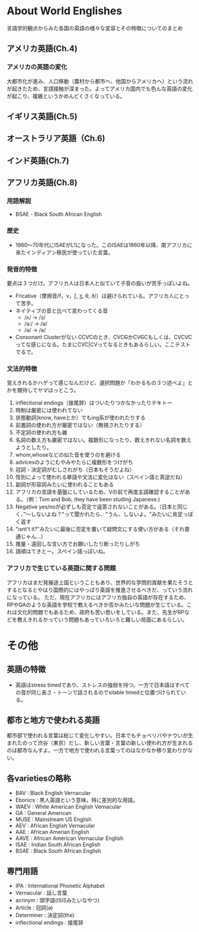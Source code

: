 # About World Englishes
言語学的観点からみた各国の英語の様々な変容とその特徴についてのまとめ

## アメリカ英語(Ch.4)
### アメリカの英語の変化
大都市化が進み、人口移動（農村から都市へ、他国からアメリカへ）という流れが起きたため、言語接触が深まった。よってアメリカ国内でも色んな英語の変化が起こり、複雑というかめんどくさくなっている。
## イギリス英語(Ch.5)
## オーストラリア英語（Ch.6)
## インド英語(Ch.7)
## アフリカ英語(Ch.8)
### 用語解説
- BSAE - Black South African English

### 歴史
- 1960〜70年代にISAEがL1になった。このISAEは1860年以降、南アフリカに来たインディアン移民が使っていた言葉。

### 発音的特徴
要点は３つだけ。アフリカ人は日本人と似ていて子音の扱いが苦手っぽいよね。
- Fricative（摩擦音/f，v，ʃ, ʒ, θ, ð/）は避けられている。アフリカ人にとって苦手。
- ネイティブの音と比べて変わってくる音
  - /ʌ/ -> /ɔ/
  - /ə:/ -> /ə/
  - /ə/ -> /ə/
- Consonant Clusterがない
  CCVCのとき、CVC~~C~~かCV~~C~~Cもしくは、CVCVCってな感じになる。たまにCVC|CVってなるときもあるらしい。ここテストでるで。

### 文法的特徴
覚えきれるかハゲって感じなんだけど、選択問題か「わかるもの３つ述べよ」とかを期待してヤマはっとこう。  
1. inflectional endings（接尾辞）はついたりつかなかったりテキトー  
2. 時制は厳密には使われてない  
3. 状態動詞(know, haveとか）でもing系が使われたりする  
4. 前置詞の使われ方が厳密ではない（無視されたりする）  
5. 不定詞の使われ方も雑  
6. 名詞の数え方も厳密ではない。複数形になったり、数えきれない名詞を数えようとしたり。  
7. whom,whoseなどの似た音を使うのを避ける  
8. advicesのようにむやみやたらに複数形をつけがち  
9. 冠詞・決定詞がむしされがち（日本もそうだよね）  
10. 性別によって使われる単語や文法に変化はない（スペイン語と真逆だね）  
11. 副詞が形容詞みたいに使われることもある  
12. アフリカの言語を基盤にしているため、Vの前で再度主語確認することがある。（例：Tom and Bob, they have been studing Japanese.)  
13. Negative yes/noが必ずしも否定で返答されないことがある。（日本と同じく、”〜しないよね？"って聞かれたら、"うん、しないよ。"みたいに肯定っぽく返す  
14. "isnt't it?"みたいに最後に否定を置いて疑問文にする使い方がある（それ普通じゃん...）  
15. 推量・遠回しな言い方でお願いしたり断ったりしがち  
16. 語順はてきとー。スペイン語っぽいね。  

### アフリカで生じている英語に関する問題
アフリカはまだ発展途上国ということもあり、世界的な学問的貢献を果たそうとするとなるとやはり国際的にはやっぱり英語を推進させるべきだ、っていう流れになっている。
ただ、現在アフリカにはアフリカ独自の英語が存在するため、RPやGAのような英語を学校で教えるべきか否かみたいな問題が生じている。これは文化的問題でもあるため、政府も苦い思いをしている。また、先生がRPなどを教えきれるかっていう問題もあっていろいろと難しい局面にあるらしい。



# その他
## 英語の特徴
- 英語はstress timedであり、ストレスの強弱を持つ。一方で日本語はすべての音が同じ長さ・トーンで話されるのでsilable timedと位置づけられている。

## 都市と地方で使われる英語
都市部で使われる言葉は総じて変化しやすい。日本でもチョベリバやナウいが生まれたのって渋谷（東京）だし、新しい言葉・言葉の新しい使われ方が生まれるのは都市なんすよ。一方で地方で使われる言葉ってのはなかなか移り変わりがない。

## 各varietiesの略称
- BAV     : Black English Vernacular
- Ebonics : 黒人英語という意味。特に差別的な用語。
- WAEV    : White American English Vernacular
- GA      : General American
- MUSE    : Mainstream US English
- AEV     : African English Vernacular
- AAE     : African Amerian English
- AAVE    : African American Vernacular English
- ISAE    : Indian South African English
- BSAE    : Black South African English

## 専門用語
- IPA : International Phonetic Alphabet
- Vernacular : 話し言葉
- acrinym : 頭字語(ISISみたいなやつ)
- Article : 冠詞(a)
- Determiner : 決定詞(the)
- inflectional endings : 接尾辞

